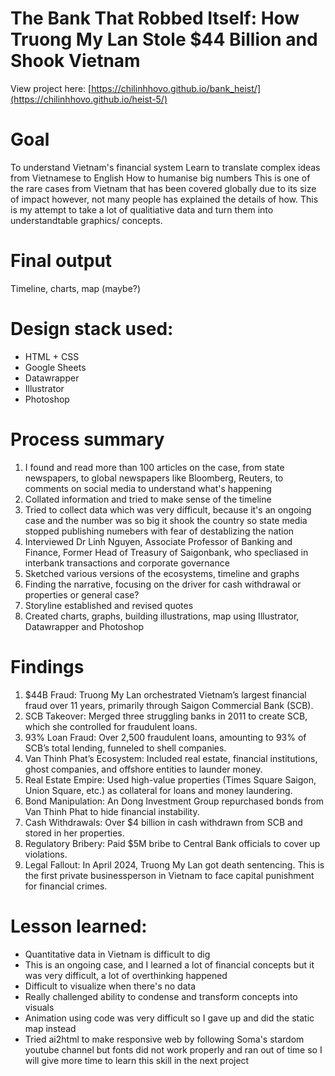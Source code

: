 # The Bank That Robbed Itself: How Truong My Lan Stole $44 Billion and Shook Vietnam
 
View project here: [https://chilinhhovo.github.io/bank_heist/](https://chilinhhovo.github.io/heist-5/)

# Goal 
To understand Vietnam's financial system 
Learn to translate complex ideas from Vietnamese to English
How to humanise big numbers 
This is one of the rare cases from Vietnam that has been covered globally due to its size of impact however, not many people has explained the details of how. This is my attempt to take a lot of qualitiative data and turn them into understandtable graphics/ concepts. 

# Final output 
Timeline, charts, map (maybe?) 

# Design stack used:
- HTML + CSS 
- Google Sheets
- Datawrapper 
- Illustrator 
- Photoshop

# Process summary
1. I found and read more than 100 articles on the case, from state newspapers, to global newspapers like Bloomberg, Reuters, to comments on social media to understand what's happening
2. Collated information and tried to make sense of the timeline
3. Tried to collect data which was very difficult, because it's an ongoing case and the number was so big it shook the country so state media stopped publishing numebers with fear of destablizing the nation
4. Interviewed Dr Linh Nguyen, Associate Professor of Banking and Finance, Former Head of Treasury of Saigonbank, who specliased in interbank transactions and corporate governance
5. Sketched various versions of the ecosystems, timeline and graphs
6. Finding the narrative, focusing on the driver for cash withdrawal or properties or general case?
7. Storyline established and revised quotes
8. Created charts, graphs, building illustrations, map using Illustrator, Datawrapper and Photoshop

# Findings
1. $44B Fraud: Truong My Lan orchestrated Vietnam’s largest financial fraud over 11 years, primarily through Saigon Commercial Bank (SCB).
2. SCB Takeover: Merged three struggling banks in 2011 to create SCB, which she controlled for fraudulent loans.
3. 93% Loan Fraud: Over 2,500 fraudulent loans, amounting to 93% of SCB’s total lending, funneled to shell companies.
4. Van Thinh Phat’s Ecosystem: Included real estate, financial institutions, ghost companies, and offshore entities to launder money.
5. Real Estate Empire: Used high-value properties (Times Square Saigon, Union Square, etc.) as collateral for loans and money laundering.
6. Bond Manipulation: An Dong Investment Group repurchased bonds from Van Thinh Phat to hide financial instability.
7. Cash Withdrawals: Over $4 billion in cash withdrawn from SCB and stored in her properties.
8. Regulatory Bribery: Paid $5M bribe to Central Bank officials to cover up violations.
9. Legal Fallout: In April 2024, Truong My Lan got death sentencing. This is the first private businessperson in Vietnam to face capital punishment for financial crimes.

# Lesson learned: 
- Quantitative data in Vietnam is difficult to dig
- This is an ongoing case, and I learned a lot of financial concepts but it was very difficult, a lot of overthinking happened
- Difficult to visualize when there's no data
- Really challenged ability to condense and transform concepts into visuals
- Animation using code was very difficult so I gave up and did the static map instead
- Tried ai2html to make responsive web by following Soma's stardom youtube channel but fonts did not work properly and ran out of time so I will give more time to learn this skill in the next project 
